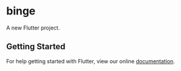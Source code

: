 # binge

A new Flutter project.

## Getting Started

For help getting started with Flutter, view our online
[documentation](https://flutter.io/).
